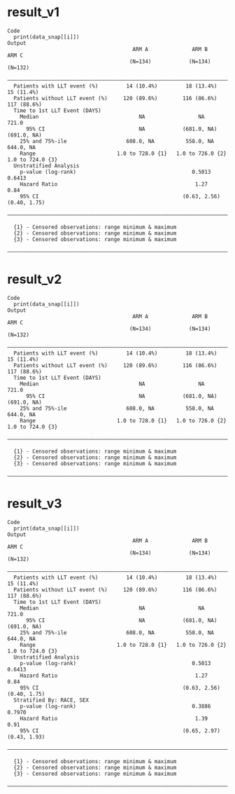# result_v1

    Code
      print(data_snap[[i]])
    Output
                                            ARM A              ARM B              ARM C      
                                           (N=134)            (N=134)            (N=132)     
      ———————————————————————————————————————————————————————————————————————————————————————
      Patients with LLT event (%)         14 (10.4%)         18 (13.4%)         15 (11.4%)   
      Patients without LLT event (%)     120 (89.6%)        116 (86.6%)        117 (88.6%)   
      Time to 1st LLT Event (DAYS)                                                           
        Median                                NA                 NA               721.0      
          95% CI                              NA            (681.0, NA)        (691.0, NA)   
        25% and 75%-ile                   608.0, NA          558.0, NA          644.0, NA    
        Range                          1.0 to 728.0 {1}   1.0 to 726.0 {2}   1.0 to 724.0 {3}
      Unstratified Analysis                                                                  
        p-value (log-rank)                                     0.5013             0.6413     
        Hazard Ratio                                            1.27               0.84      
        95% CI                                              (0.63, 2.56)       (0.40, 1.75)  
      ———————————————————————————————————————————————————————————————————————————————————————
      
      {1} - Censored observations: range minimum & maximum
      {2} - Censored observations: range minimum & maximum
      {3} - Censored observations: range minimum & maximum
      ———————————————————————————————————————————————————————————————————————————————————————
      

# result_v2

    Code
      print(data_snap[[i]])
    Output
                                            ARM A              ARM B              ARM C      
                                           (N=134)            (N=134)            (N=132)     
      ———————————————————————————————————————————————————————————————————————————————————————
      Patients with LLT event (%)         14 (10.4%)         18 (13.4%)         15 (11.4%)   
      Patients without LLT event (%)     120 (89.6%)        116 (86.6%)        117 (88.6%)   
      Time to 1st LLT Event (DAYS)                                                           
        Median                                NA                 NA               721.0      
          95% CI                              NA            (681.0, NA)        (691.0, NA)   
        25% and 75%-ile                   608.0, NA          558.0, NA          644.0, NA    
        Range                          1.0 to 728.0 {1}   1.0 to 726.0 {2}   1.0 to 724.0 {3}
      ———————————————————————————————————————————————————————————————————————————————————————
      
      {1} - Censored observations: range minimum & maximum
      {2} - Censored observations: range minimum & maximum
      {3} - Censored observations: range minimum & maximum
      ———————————————————————————————————————————————————————————————————————————————————————
      

# result_v3

    Code
      print(data_snap[[i]])
    Output
                                            ARM A              ARM B              ARM C      
                                           (N=134)            (N=134)            (N=132)     
      ———————————————————————————————————————————————————————————————————————————————————————
      Patients with LLT event (%)         14 (10.4%)         18 (13.4%)         15 (11.4%)   
      Patients without LLT event (%)     120 (89.6%)        116 (86.6%)        117 (88.6%)   
      Time to 1st LLT Event (DAYS)                                                           
        Median                                NA                 NA               721.0      
          95% CI                              NA            (681.0, NA)        (691.0, NA)   
        25% and 75%-ile                   608.0, NA          558.0, NA          644.0, NA    
        Range                          1.0 to 728.0 {1}   1.0 to 726.0 {2}   1.0 to 724.0 {3}
      Unstratified Analysis                                                                  
        p-value (log-rank)                                     0.5013             0.6413     
        Hazard Ratio                                            1.27               0.84      
        95% CI                                              (0.63, 2.56)       (0.40, 1.75)  
      Stratified By: RACE, SEX                                                               
        p-value (log-rank)                                     0.3886             0.7970     
        Hazard Ratio                                            1.39               0.91      
        95% CI                                              (0.65, 2.97)       (0.43, 1.93)  
      ———————————————————————————————————————————————————————————————————————————————————————
      
      {1} - Censored observations: range minimum & maximum
      {2} - Censored observations: range minimum & maximum
      {3} - Censored observations: range minimum & maximum
      ———————————————————————————————————————————————————————————————————————————————————————
      

